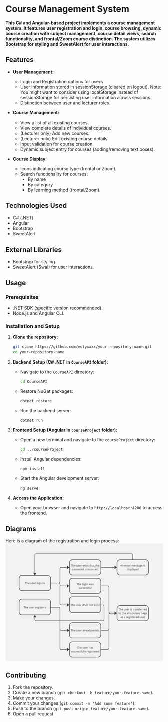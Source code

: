 # Course Management System
**This C# and Angular-based project implements a course management system. It features user registration and login, course browsing, dynamic course creation with subject management, course detail views, search functionality, and frontal/Zoom course distinction. The system utilizes Bootstrap for styling and SweetAlert for user interactions.**

## Features

- **User Management:**
  - Login and Registration options for users.
  - User information stored in sessionStorage (cleared on logout). Note: You might want to consider using localStorage instead of sessionStorage for persisting user information across sessions.
  - Distinction between user and lecturer roles.

- **Course Management:**
  - View a list of all existing courses.
  - View complete details of individual courses.
  - (Lecturer only) Add new courses.
  - (Lecturer only) Edit existing course details.
  - Input validation for course creation.
  - Dynamic subject entry for courses (adding/removing text boxes).

- **Course Display:**
  - Icons indicating course type (frontal or Zoom).
  - Search functionality for courses:
      - By name
      - By category
      - By learning method (frontal/Zoom).

## Technologies Used
  - C# (.NET)
  - Angular
  - Bootstrap
  - SweetAlert

## External Libraries
  - Bootstrap for styling.
  - SweetAlert (Swal) for user interactions.

## Usage

### Prerequisites
- .NET SDK (specific version recommended).
- Node.js and Angular CLI.

### Installation and Setup

1. **Clone the repository:**
   ```bash
   git clone https://github.com/estyxxxx/your-repository-name.git
   cd your-repository-name
   ```

2. **Backend Setup (C# .NET in `CourseAPI` folder):**
   - Navigate to the `CourseAPI` directory:
     ```bash
     cd CourseAPI
     ```
   - Restore NuGet packages:
     ```bash
     dotnet restore
     ```
   - Run the backend server:
     ```bash
     dotnet run
     ```

3. **Frontend Setup (Angular in `courseProject` folder):**
   - Open a new terminal and navigate to the `courseProject` directory:
     ```bash
     cd ../courseProject
     ```
   - Install Angular dependencies:
     ```bash
     npm install
     ```
   - Start the Angular development server:
     ```bash
     ng serve
     ```

4. **Access the Application:**
   - Open your browser and navigate to `http://localhost:4200` to access the frontend.

## Diagrams
Here is a diagram of the registration and login process:
<img width="947" alt="English Angular Project Diagram" src="https://github.com/estyxxxx/AngularProject/blob/main/English%20Angular%20Project%20Diagram.jpg">

## Contributing
1. Fork the repository.
2. Create a new branch (`git checkout -b feature/your-feature-name`).
3. Make your changes.
4. Commit your changes (`git commit -m 'Add some feature'`).
5. Push to the branch (`git push origin feature/your-feature-name`).
6. Open a pull request.